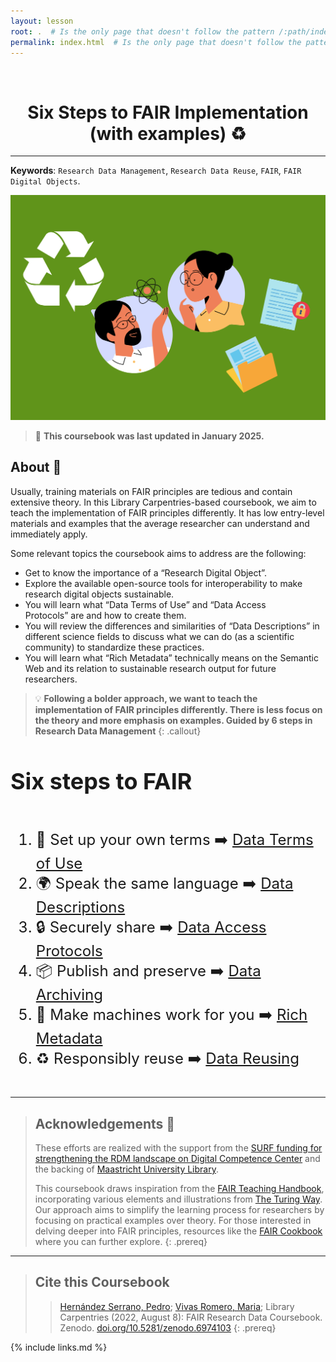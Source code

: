 ```yaml
---
layout: lesson
root: .  # Is the only page that doesn't follow the pattern /:path/index.html
permalink: index.html  # Is the only page that doesn't follow the pattern /:path/index.html
---
```


<style>
h1 {text-align: center;}
</style>

<br>
<h1>Six Steps to FAIR Implementation (with examples) ♻️ </h1>
<hr>

**Keywords**: `Research Data Management`, `Research Data Reuse`, `FAIR`, `FAIR Digital Objects`.


<img src="fig/FAIRcoursebook-image0.png" alt="FAIR Research Data Logo" weight=550>

> 📢 **This coursebook was last updated in January 2025.**

## About 📗

Usually, training materials on FAIR principles are tedious and contain extensive theory. In this Library Carpentries-based coursebook, we aim to teach the implementation of FAIR principles differently. It has low entry-level materials and examples that the average researcher can understand and immediately apply.

Some relevant topics the coursebook aims to address are the following:

- Get to know the importance of a “Research Digital Object”.
- Explore the available open-source tools for interoperability to make research digital objects sustainable.
- You will learn what “Data Terms of Use” and “Data Access Protocols” are and how to create them.
- You will review the differences and similarities of “Data Descriptions” in different science fields to discuss what we can do (as a scientific community) to standardize these practices.
- You will learn what “Rich Metadata” technically means on the Semantic Web and its relation to sustainable research output for future researchers.    

> 💡 **Following a bolder approach, we want to teach the implementation of FAIR principles differently. There is less focus on the theory and more emphasis on examples. Guided by 6 steps in Research Data Management**
{: .callout}


<div style="font-size: 24px;">
    <h2>Six steps to FAIR</h2>
    <ol style="display: inline-block; text-align: left;">
        <li>📜 Set up your own terms ➡️ <a href="{{ relative_root_path }}{% link _episodes/02-terms-of-use.md %}">Data Terms of Use</a></li>
        <li>🌍 Speak the same language ➡️ <a href="{{ relative_root_path }}{% link _episodes/03-data-descriptions.md %}">Data Descriptions</a></li>
        <li>🔒 Securely share ➡️ <a href="{{ relative_root_path }}{% link _episodes/04-access-protocols.md %}">Data Access Protocols</a></li>
        <li>📦 Publish and preserve ➡️ <a href="{{ relative_root_path }}{% link _episodes/05-data-archiving.md %}">Data Archiving</a></li>
        <li>🤖 Make machines work for you ➡️ <a href="{{ relative_root_path }}{% link _episodes/06-rich-metadata.md %}">Rich Metadata</a></li>
        <li>♻️ Responsibly reuse ➡️ <a href="{{ relative_root_path }}{% link _episodes/07-data-reusing.md %}">Data Reusing</a></li>
    </ol>
</div>


----

> ## Acknowledgements 🙏
> 
> These efforts are realized with the support from the [SURF funding for strengthening the RDM landscape on Digital Competence Center](https://www.dtls.nl/2022/01/24/surf-honors-10-proposals-in-call-for-proposals-digital-competence-centers-to-work-on-strengthening-the-rdm-landscape/) and the backing of [Maastricht University Library](https://library.maastrichtuniversity.nl/research/rdm/).
>   
> This coursebook draws inspiration from the [FAIR Teaching Handbook](https://fairsfair.gitbook.io/fair-teaching-handbook/0lessonplans/1lessonplan), incorporating various elements and illustrations from [The Turing Way](https://the-turing-way.netlify.app/welcome.html). Our approach aims to simplify the learning process for researchers by focusing on practical examples over theory. For those interested in delving deeper into FAIR principles, resources like the [FAIR Cookbook](https://the-turing-way.netlify.app/welcome.html) where you can further explore.
{: .prereq}

----

> ## Cite this Coursebook
> > [Hernández Serrano, Pedro](https://www.maastrichtuniversity.nl/nl/p.hernandezserrano); [Vivas Romero, Maria](https://www.maastrichtuniversity.nl/m.vivasromero); Library Carpentries (2022, August 8): FAIR Research Data Coursebook. Zenodo. [doi.org/10.5281/zenodo.6974103](https://doi.org/10.5281/zenodo.6974103)
{: .prereq}


{% include links.md %}

<!-- {% include syllabus.html %} -->

<!-- Google tag (gtag.js) -->
<script async src="https://www.googletagmanager.com/gtag/js?id=G-1JS8K9J9GE"></script>
<script>
  window.dataLayer = window.dataLayer || [];
  function gtag(){dataLayer.push(arguments);}
  gtag('js', new Date());

  gtag('config', 'G-1JS8K9J9GE');
</script>

<script type="application/ld+json">
{
    "@context": "https://schema.org",
    "@type": "Course",
    "name": "FAIR Research Data Coursebook",
    "description": "Welcome to the FAIR Research Data Coursebook. This resource is an Open Educational Resource designed in accordance with FAIR and Open Science guidelines. Traditional training materials on FAIR principles often come across as dense and heavily theoretical. Our approach, inspired by Library Carpentries, aims for a different learning experience. This coursebook offers accessible, entry-level content and practical examples to enable researchers to easily grasp and apply FAIR principles in their work.",
    "version": "v1.3",
    "url": "https://doi.org/10.5281/zenodo.6974103",
    "license": "https://creativecommons.org/licenses/by/4.0/legalcode",
    "dateCreated": {
        "@type": "Date",
        "@value": "2022-08-01"
    },
    "inLanguage": {
        "@type": "Language",
        "name": "EN",
        "alternateName": "EN"
    },
    "keywords": [
        "Research Data Management",
        "Research Data Reuse",
        "FAIR",
        "FAIR Digital Objects",
        "FAIR Data"
    ],
    "creator": {
        "@type": "Person",
        "name": "concat @givenName @familyName",
        "givenName": "Pedro",
        "familyName": "Hernandez Serrano",
        "image": "https://avatars.githubusercontent.com/u/12054964?v=4",
        "jobTitle": "Data Steward",
        "email": "p.hernandezserrano@maastrichtuniversity.nl",
        "affiliation": {
            "@type": "Organization",
            "name": "Maastricht University",
            "url": {
                "@type": "URL",
                "@value": "https://maastrichtuniversity.nl"
            }
        }
    },
    "contributor": [
        {
            "@type": "Person",
            "givenName": "Maria",
            "familyName": "Vivas Romero",
            "jobTitle": "Data Steward",
            "email": "m.vivasromero@maastrichtuniversity.nl",
            "affiliation": {
                "@type": "Organization",
                "name": "Maastricht University",
                "url": {
                    "@type": "URL",
                    "@value": "https://maastrichtuniversity.nl"
                }
            }
        }
    ],
    "publisher": {
        "@type": "Person",
        "name": "Pedro Hernandez Serrano",
        "givenName": "Pedro",
        "familyName": "Hernandez Serrano",
        "jobTitle": "Data Steward",
        "email": "p.hernandezserrano@maastrichtuniversity.nl"
    },
    "citation": {
        "@type": "CreativeWork",
        "name": "FAIR Research Data Coursebook",
        "creator": [
            {
                "@type": "Person",
                "name": "Pedro Hernandez Serrano"
            },
            {
                "@type": "Person",
                "name": "Maria Vivas Romero"
            }
        ]
    },
    "learningResourceType": "Coursebook",
    "dateModified": {
        "@type": "Date",
        "@value": "2024-02-24"
    }
}
</script>